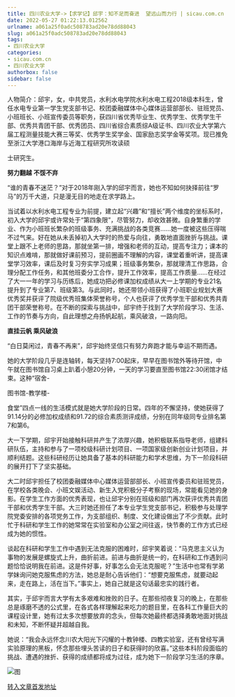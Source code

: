 ```yaml
---
title: 四川农业大学->【求学记】邱宇：知不足而奋进  望远山而力行 | sicau.com.cn
date: 2022-05-27 01:22:13.012562
urlname: a061a25f0adc508783ad20e78dd88043
slug: a061a25f0adc508783ad20e78dd88043
tags: 
- 四川农业大学
categories:
- sicau.com.cn
- 四川农业大学
authorbox: false
sidebar: false
---
```

人物简介：邱宇，女，中共党员，水利水电学院水利水电工程2018级本科生，曾任水电专业第一学生党支部书记、校团委融媒体中心媒体运营部部长、驻班党员、小班班长、小班宣传委员等职务，获四川省优秀毕业生、优秀学生、优秀学生干部、优秀共青团干部、优秀团员、四川省综合素质综A级证书、四川农业大学第六届工程测量技能大赛三等奖、优秀学生奖学金、国家励志奖学金等奖项。现已推免至浙江大学港口海岸与近海工程研究所攻读硕
<!--more-->
士研究生。  

**努力翻越** **不馁不弃**  

“谁的青春不迷茫？”对于2018年刚入学的邱宇而言，她也不知如何抉择前往“罗马”的万千大道，只是漫无目的地走在求学路上。

当试着以水利水电工程专业为前提，建立起“兴趣”和“擅长”两个维度的坐标系时，初入大学的邱宇或许常处于“第四象限”，尽管努力，却收效甚微。自身繁重的学业、作为小班班长繁杂的班级事务、充满挑战的各类竞赛……她一度被这些压得喘不过气来。好在她从未丢掉初入大学时的热爱与向往，勇敢地直面挫折与挑战。课堂上跟不上老师的思路，那就坐第一排，增强和老师的互动，提高专注力；课本的知识点难啃，那就做好课前预习，提前圈画不理解的内容，课堂着重听讲，提高课堂学习效率，课后及时复习夯实学习成果；班级事务繁杂，那就理清工作思路，合理分配工作任务，和其他班委分工合作，提升工作效率，提高工作质量……在经过了大一一年的学习与历练后，她成功把必修课加权成绩从大一上学期的专业21名提升到了专业第7、班级第3。与此同时，她还带领小班获得了小班职业规划大赛优秀奖并获评了院级优秀班集体荣誉称号，个人也获评了优秀学生干部和优秀共青团干部荣誉称号。在不断的探索与挑战中，邱宇终于找到了大学阶段学习、生活、工作的节奏与方向，自此理想之舟扬帆起航，乘风破浪，一路向阳。

**直挂云帆 乘风破浪**

“白日莫闲过，青春不再来”，邱宇始终坚信只有努力奔跑才能与幸运不期而遇。

她的大学阶段几乎是连轴转，每天坚持7:00起床，早早在图书馆外等待开馆，中午就在图书馆自习桌上趴着小憩20分钟，一天的学习要直至图书馆22:30闭馆才结束。这种“宿舍-

图书馆-教学楼-

食堂”四点一线的生活模式就是她大学阶段的日常。四年的不懈坚持，使她获得了91.14分的必修加权成绩和91.72的综合素质测评成绩，分别在同年级同专业排名第7和第6。

大一下学期，邱宇开始接触科研并产生了浓厚兴趣，她积极联系指导老师，组建科研队伍，主持和参与了一项校级科研计划项目、一项国家级创新创业计划项目，并顺利结题。这些科研经历让她具备了基本的科研能力和学术思维，为下一阶段科研的展开打下了坚实基础。

大二时邱宇担任了校团委融媒体中心媒体运营部部长、小班宣传委员和驻班党员，在学校各类晚会、小班文娱活动、新生入党积极分子考察的现场，常能看见她的身影。在学生工作方面的优秀表现，也让邱宇分别在班级和部门再次获评优秀共青团干部和优秀学生干部。大三时她还担任了本专业学生党支部书记，积极参与处理学院党委安排的各项党务工作，为支部组织、制度、文化建设做出了不少贡献。此时忙于科研和学生工作的她常常在实验室和办公室之间往返，快节奏的工作方式已经成为她的惯性。

谈起在科研和学生工作中遇到无法克服的困难时，邱宇笑着说：“马克思主义认为事物的发展是螺旋式上升，曲折前进。前进与曲折是统一的，在科研和工作遇到问题恰恰说明我在前进。这是件好事，好事怎么会无法克服呢？”生活中也常有学弟学妹询问她克服焦虑的方法，她总是耐心告诉他们：“想要克服焦虑，就要动起来，走在路上，活在当下。”事实上，她自己就是这句话最忠实的践行者。

其实，于邱宇而言大学有太多艰难和挫败的日子。在那些彻夜复习的晚上，在那些总是琢磨不透的公式里，在各式各样理解起来吃力的题目里，在各科工作量巨大的课程设计里，她有过太多次想要放弃的念头，但每次她最终都选择勇敢地面对挑战和未知，不断怀疑并超越自我。

她说：“我会永远怀念川农大阳光下闪耀的十教钟楼、四教实验室，还有曾经写满实验原理的黑板，怀念那些埋头苦读的日子和获得时的欣喜。”这些本科阶段面临的挑战、遭遇的挫折、获得的成绩都将成为过往，成为她下一阶段学习生活的序章。

![图](https://news.sicau.edu.cn/__local/B/FE/45/629912EB32FF7803E19B75097E3_7288992E_272BB.jpg)

[转入文章首发地址](https://news.sicau.edu.cn/info/1078/67984.htm)